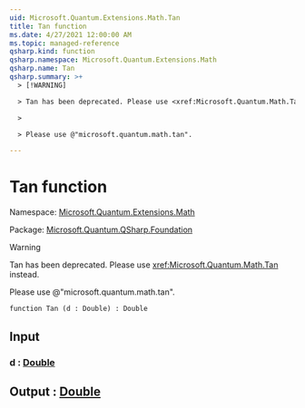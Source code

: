 ```yaml
---
uid: Microsoft.Quantum.Extensions.Math.Tan
title: Tan function
ms.date: 4/27/2021 12:00:00 AM
ms.topic: managed-reference
qsharp.kind: function
qsharp.namespace: Microsoft.Quantum.Extensions.Math
qsharp.name: Tan
qsharp.summary: >+
  > [!WARNING]

  > Tan has been deprecated. Please use <xref:Microsoft.Quantum.Math.Tan> instead.

  >

  > Please use @"microsoft.quantum.math.tan".

---
```


# Tan function

Namespace: [Microsoft.Quantum.Extensions.Math](xref:Microsoft.Quantum.Extensions.Math)

Package: [Microsoft.Quantum.QSharp.Foundation](https://nuget.org/packages/Microsoft.Quantum.QSharp.Foundation)


> [!WARNING]
> Tan has been deprecated. Please use <xref:Microsoft.Quantum.Math.Tan> instead.
>
> Please use @"microsoft.quantum.math.tan".



```qsharp
function Tan (d : Double) : Double
```


## Input

### d : [Double](xref:microsoft.quantum.qsharp.valueliterals#double-literals)





## Output : [Double](xref:microsoft.quantum.qsharp.valueliterals#double-literals)


